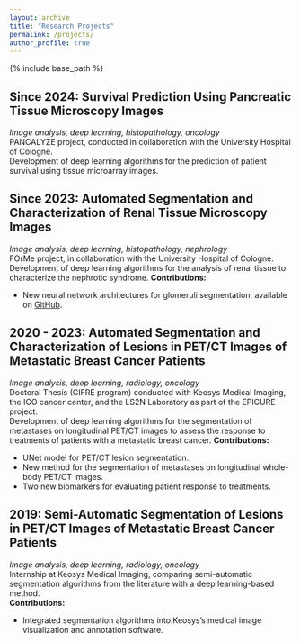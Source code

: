 ```yaml
---
layout: archive
title: "Research Projects"
permalink: /projects/
author_profile: true
---
```


{% include base_path %}

## Since 2024: Survival Prediction Using Pancreatic Tissue Microscopy Images
*Image analysis, deep learning, histopathology, oncology*  
PANCALYZE project, conducted in collaboration with the University Hospital of Cologne.  
Development of deep learning algorithms for the prediction of patient survival using tissue microarray images.

## Since 2023: Automated Segmentation and Characterization of Renal Tissue Microscopy Images
*Image analysis, deep learning, histopathology, nephrology*  
FOrMe project, in collaboration with the University Hospital of Cologne.  
Development of deep learning algorithms for the analysis of renal tissue to characterize the nephrotic syndrome.
**Contributions:**
* New neural network architectures for glomeruli segmentation, available on [GitHub](https://github.com/bozeklab/GlomNet).

## 2020 - 2023: Automated Segmentation and Characterization of Lesions in PET/CT Images of Metastatic Breast Cancer Patients
*Image analysis, deep learning, radiology, oncology*  
Doctoral Thesis (CIFRE program) conducted with Keosys Medical Imaging, the ICO cancer center, and the LS2N Laboratory as part of the EPICURE project.  
Development of deep learning algorithms for the segmentation of metastases on longitudinal PET/CT images to assess the response to treatments of patients with a metastatic breast cancer.
**Contributions:**
* UNet model for PET/CT lesion segmentation.
* New method for the segmentation of metastases on longitudinal whole-body PET/CT images.
* Two new biomarkers for evaluating patient response to treatments.

## 2019: Semi-Automatic Segmentation of Lesions in PET/CT Images of Metastatic Breast Cancer Patients
*Image analysis, deep learning, radiology, oncology*  
Internship at Keosys Medical Imaging, comparing semi-automatic segmentation algorithms from the literature with a deep learning-based method.  
**Contributions:**
* Integrated segmentation algorithms into Keosys’s medical image visualization and annotation software.
